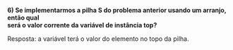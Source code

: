 **6) Se implementarmos a pilha S do problema anterior usando um arranjo, então qual**  
**será o valor corrente da variável de instância top?**  
  
Resposta: a variável terá o valor do elemento no topo da pilha.
